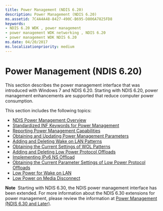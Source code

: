 ```yaml
---
title: Power Management (NDIS 6.20)
description: Power Management (NDIS 6.20)
ms.assetid: 7C4A4A48-8427-490C-B695-D806A7825FD8
keywords:
- NDIS 6.20 WDK , power management
- power management WDK networking , NDIS 6.20
- power management WDK NDIS 6.20
ms.date: 04/20/2017
ms.localizationpriority: medium
---
```


# Power Management (NDIS 6.20)





This section describes the power management interface that was introduced with Windows 7 and NDIS 6.20. Starting with NDIS 6.20, power management enhancements are supported that reduce computer power consumption.

This section includes the following topics:

-   [NDIS Power Management Overview](ndis-power-management-overview.md)
-   [Standardized INF Keywords for Power Management](standardized-inf-keywords-for-power-management.md)
-   [Reporting Power Management Capabilities](reporting-power-management-capabilities.md)
-   [Obtaining and Updating Power Management Parameters](obtaining-and-updating-power-management-parameters.md)
-   [Adding and Deleting Wake on LAN Patterns](adding-and-deleting-wake-on-lan-patterns.md)
-   [Obtaining the Current Settings of WOL Patterns](obtaining-the-current-settings-of-wol-patterns.md)
-   [Adding and Deleting Low Power Protocol Offloads](adding-and-deleting-low-power-protocol-offloads.md)
-   [Implementing IPv6 NS Offload](implementing-ipv6-ns-offload.md)
-   [Obtaining the Current Parameter Settings of Low Power Protocol Offloads](obtaining-the-current-parameter-settings-of-low-power-protocol-offload.md)
-   [Low Power for Wake on LAN](low-power-for-wake-on-lan.md)
-   [Low Power on Media Disconnect](low-power-on-media-disconnect.md)

**Note**  Starting with NDIS 6.30, the NDIS power management interface has been extended. For more information about the NDIS 6.30 extensions for power management, please review the information at [Power Management (NDIS 6.30 and Later)](https://docs.microsoft.com/windows-hardware/drivers/network/power-management--ndis-6-30-).

 

 

 





